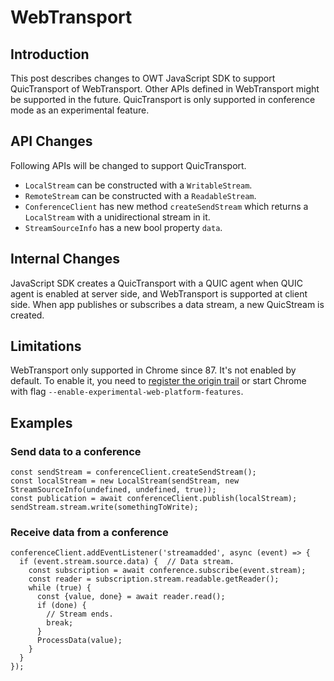 # WebTransport

## Introduction

This post describes changes to OWT JavaScript SDK to support QuicTransport of WebTransport. Other APIs defined in WebTransport might be supported in the future. QuicTransport is only supported in conference mode as an experimental feature.

## API Changes

Following APIs will be changed to support QuicTransport.

- `LocalStream` can be constructed with a `WritableStream`.
- `RemoteStream` can be constructed with a `ReadableStream`.
- `ConferenceClient` has new method `createSendStream` which returns a `LocalStream` with a unidirectional stream in it.
- `StreamSourceInfo` has a new bool property `data`.


## Internal Changes

JavaScript SDK creates a QuicTransport with a QUIC agent when QUIC agent is enabled at server side, and WebTransport is supported at client side. When app publishes or subscribes a data stream, a new QuicStream is created.

## Limitations

WebTransport only supported in Chrome since 87. It's not enabled by default. To enable it, you need to [register the origin trail](https://web.dev/webtransport/#register-for-ot) or start Chrome with flag `--enable-experimental-web-platform-features`.

## Examples

### Send data to a conference

```
const sendStream = conferenceClient.createSendStream();
const localStream = new LocalStream(sendStream, new StreamSourceInfo(undefined, undefined, true));
const publication = await conferenceClient.publish(localStream);
sendStream.stream.write(somethingToWrite);
```

### Receive data from a conference

```
conferenceClient.addEventListener('streamadded', async (event) => {
  if (event.stream.source.data) {  // Data stream.
    const subscription = await conference.subscribe(event.stream);
    const reader = subscription.stream.readable.getReader();
    while (true) {
      const {value, done} = await reader.read();
      if (done) {
        // Stream ends.
        break;
      }
      ProcessData(value);
    }
  }
});
```